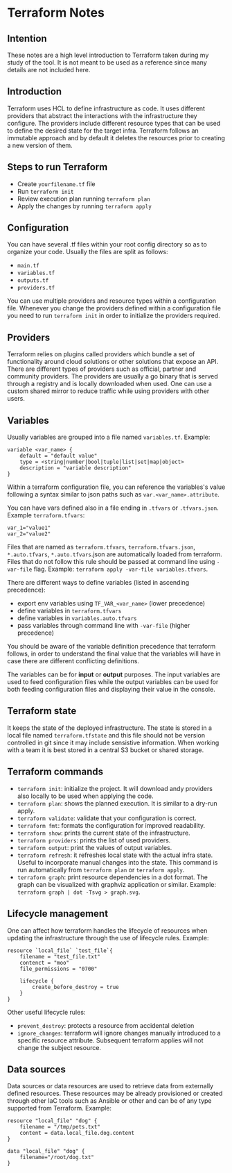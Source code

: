 # Terraform Notes

## Intention
These notes are a high level introduction to Terraform taken during my study of the tool. It is not meant to be used as a reference since many details are not included here. 

## Introduction
Terraform uses HCL to define infrastructure as code. It uses different providers that abstract the interactions with the infrastructure they configure. The providers include different resource types that can be used to define the desired state for the target infra. Terraform follows an immutable approach and by default it deletes the resources prior to creating a new version of them. 

## Steps to run Terraform
- Create `yourfilename.tf` file
- Run `terraform init`
- Review execution plan running `terraform plan`
- Apply the changes by running `terraform apply`

## Configuration
You can have several .tf files within your root config directory so as to organize your code. 
Usually the files are split as follows: 
- `main.tf`
- `variables.tf`
- `outputs.tf`
- `providers.tf`

You can use multiple providers and resource types within a configuration file. 
Whenever you change the providers defined within a configuration file you need to run `terraform init` in order to initialize the providers required. 

## Providers
Terraform relies on plugins called providers which bundle a set of functionality around cloud solutions or other solutions that expose an API. There are different types of providers such as official, partner and community providers. The providers are usually a go binary that is served through a registry and is locally downloaded when used. One can use a custom shared mirror to reduce traffic while using providers with other users.  

## Variables
Usually variables are grouped into a file named `variables.tf`. Example: 
```
variable <var_name> {
    default = "default value"
    type = <string|number|bool|tuple|list|set|map|object>
    description = "variable description"
}
```

Within a terraform configuration file, you can reference the variables's value following a syntax similar to json paths such as `var.<var_name>.attribute`. 

You can have vars defined also in a file ending in `.tfvars` or `.tfvars.json`. Example `terraform.tfvars`: 
```
var_1="value1"
var_2="value2"
```

Files that are named as `terraform.tfvars`, `terraform.tfvars.json`, `*.auto.tfvars`, `*.auto.tfvars`.json are automatically loaded from terraform. Files that do not follow this rule should be passed at command line using `-var-file` flag. Example: `terraform apply -var-file variables.tfvars`. 

There are different ways to define variables (listed in ascending precedence): 
- export env variables using `TF_VAR_<var_name>` (lower precedence)
- define variables in `terraform.tfvars`
- define variables in `variables.auto.tfvars`
- pass variables through command line with `-var-file` (higher precedence)

You should be aware of the variable definition precedence that terraform follows, in order to understand the final value that the variables will have in case there are different conflicting definitions. 
 
The variables can be for **input** or **output** purposes. The input variables are used to feed configuration files while the output variables can be used for both feeding configuration files and displaying their value in the console. 

## Terraform state
It keeps the state of the deployed infrastructure. The state is stored in a local file named `terraform.tfstate` and this file should not be version controlled in git since it may include sensistive information. When working with a team it is best stored in a central S3 bucket or shared storage. 

## Terraform commands
- `terraform init`: initialize the project. It will download andy providers also locally to be used when applying the code. 
- `terraform plan`: shows the planned execution. It is similar to a dry-run apply. 
- `terraform validate`: validate that your configuration is correct.  
- `terraform fmt`: formats the configuration for improved readability. 
- `terraform show`: prints the current state of the infrastructure. 
- `terraform providers`: prints the list of used providers.
- `terraform output`: print the values of output variables.
- `terraform refresh`: it refreshes local state with the actual infra state. Useful to incorporate manual changes into the state. This command is run automatically from `terraform plan` or `terraform apply`. 
- `terraform graph`: print resource dependencies in a dot format. The graph can be visualized with graphviz application or similar. Example: `terraform graph | dot -Tsvg > graph.svg`.

## Lifecycle management
One can affect how terraform handles the lifecycle of resources when updating the infrastructure through the use of lifecycle rules. Example:
```
resource `local_file` `test_file`{
    filename = "test_file.txt"
    contenct = "moo"
    file_permissions = "0700"

    lifecycle {
        create_before_destroy = true
    }
}
```

Other useful lifecycle rules: 
- `prevent_destroy`: protects a resource from accidental deletion
- `ignore_changes`: terraform will ignore changes manually introduced to a specific resource attribute. Subsequent terraform applies will not change the subject resource. 

## Data sources
Data sources or data resources are used to retrieve data from externally defined resources. These resources may be already provisioned or created through other IaC tools such as Ansible or other and can be of any type supported from Terraform. Example: 
```
resource "local_file" "dog" {
    filename = "/tmp/pets.txt"
    content = data.local_file.dog.content
}

data "local_file" "dog" {
    filename="/root/dog.txt"
}
```



